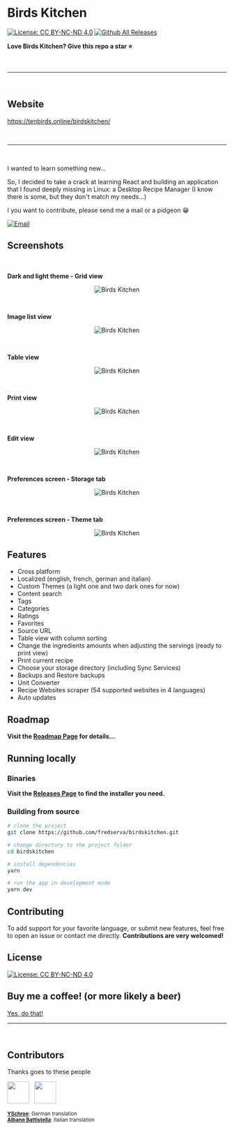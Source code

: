 # Birds Kitchen

[![License: CC BY-NC-ND 4.0](https://img.shields.io/badge/License-CC%20BY--NC--ND%204.0-lightgrey.svg)](https://creativecommons.org/licenses/by-nc-nd/4.0/) [![Github All Releases](https://img.shields.io/github/downloads/fredserva/birdskitchen/total.svg)]()


**Love Birds Kitchen? Give this repo a star :star:**

&nbsp;

---
&nbsp;
## Website
<a href="https://tenbirds.online/birdskitchen/">https://tenbirds.online/birdskitchen/</a>

&nbsp;

---
&nbsp;

I wanted to learn something new...

So, I decided to take a crack at learning React and building an application that I found deeply missing in Linux: a Desktop Recipe Manager (I know there is some, but they don't match my needs...)

I you want to contribute, please send me a mail or a pidgeon :grin:

<a href="mailto:contact@tenbirds.online">![Email](https://img.shields.io/static/v1?label=email&message=contact@tenbirds.online&color=e5311a&style=for-the-badge&link=link=mailto:contact@tenbirds.online)</a>

## Screenshots

&nbsp;

**Dark and light theme - Grid view**
<p align="center">
    <img src="screenshots/01.png" alt="Birds Kitchen" title="Birds Kitchen" />
</p>

&nbsp;

**Image list view**
<p align="center">
    <img src="screenshots/02.png" alt="Birds Kitchen" title="Birds Kitchen" />
</p>

&nbsp;

**Table view**
<p align="center">
    <img src="screenshots/03.png" alt="Birds Kitchen" title="Birds Kitchen" />
</p>

&nbsp;

**Print view**
<p align="center">
    <img src="screenshots/04.png" alt="Birds Kitchen" title="Birds Kitchen" />
</p>

&nbsp;

**Edit view**
<p align="center">
    <img src="screenshots/05.png" alt="Birds Kitchen" title="Birds Kitchen" />
</p>

&nbsp;

**Preferences screen - Storage tab**
<p align="center">
    <img src="screenshots/06.png" alt="Birds Kitchen" title="Birds Kitchen" />
</p>

&nbsp;

**Preferences screen - Theme tab**
<p align="center">
    <img src="screenshots/07.png" alt="Birds Kitchen" title="Birds Kitchen" />
</p>

## Features

- Cross platform
- Localized (english, french, german and italian)
- Custom Themes (a light one and two dark ones for now)
- Content search
- Tags
- Categories
- Ratings
- Favorites
- Source URL
- Table view with column sorting
- Change the ingredients amounts when adjusting the servings (ready to print view)
- Print current recipe
- Choose your storage directory (including Sync Services)
- Backups and Restore backups
- Unit Converter
- Recipe Websites scraper (54 supported websites in 4 languages)
- Auto updates

## Roadmap

**Visit the [Roadmap Page](https://github.com/fredserva/birdskitchen/projects/2?fullscreen=true) for details...**

## Running locally

### Binaries
**Visit the [Releases Page](https://github.com/fredserva/birdskitchen/releases) to find the installer you need.** 

### Building from source
```bash
# clone the project
git clone https://github.com/fredserva/birdskitchen.git

# change directory to the project folder
cd birdskitchen

# install dependencies
yarn

# run the app in development mode
yarn dev
```

## Contributing

To add support for your favorite language, or submit new features, feel free to open an issue or contact me directly.
**Contributions are very welcomed!**

## License

[![License: CC BY-NC-ND 4.0](https://img.shields.io/badge/License-CC%20BY--NC--ND%204.0-lightgrey.svg)](https://creativecommons.org/licenses/by-nc-nd/4.0/)

## Buy me a coffee! (or more likely a beer)

[Yes, do that!](https://paypal.me/fredserva)


---
&nbsp;

## Contributors

Thanks goes to these people

<a href="https://github.com/YSchroe"><img src="https://avatars2.githubusercontent.com/u/5794325?s=460&v=4" width="50px;" /></a>&nbsp;&nbsp;&nbsp;<a href="https://github.com/albanobattistella"><img src="https://avatars3.githubusercontent.com/u/34811668?s=460&v=4" width="50px;" /></a>

<small><b><a href="https://github.com/YSchroe">YSchroe</a></b>: German translation</small><br/>
<small><b><a href="https://github.com/albanobattistella">Albano Battistella</a></b>: Italian translation</small>
